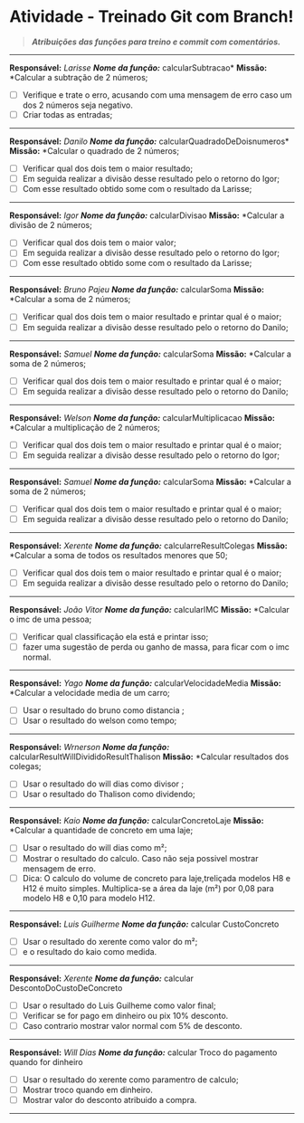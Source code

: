 # Atividade - Treinado Git com Branch!

> ***Atribuições das funções para treino e commit com comentários.***
--------------------------------------------------------------------------------------------
**Responsável:** *Larisse*
***Nome da função:*** calcularSubtracao*
**Missão:** *Calcular a subtração de 2 números; 
 - [ ] Verifique e trate o erro, acusando com uma  mensagem de erro caso um dos 2  números seja negativo.
 - [ ] Criar todas as entradas;
--------------------------------------------------------------------------------------------
**Responsável:** *Danilo*
***Nome da função:*** calcularQuadradoDeDoisnumeros*
**Missão:** *Calcular o quadrado de 2 números; 
 - [ ] Verificar qual dos dois tem o maior resultado;
 - [ ] Em seguida  realizar a divisão desse resultado pelo o retorno do Igor;
 - [ ] Com esse resultado obtido some com o resultado da Larisse;
--------------------------------------------------------------------------------------------
**Responsável:** *Igor*
***Nome da função:*** calcularDivisao
**Missão:** *Calcular a divisão de 2 números; 
 - [ ] Verificar qual dos dois tem o maior valor;
 - [ ] Em seguida  realizar a divisão desse resultado pelo o retorno do Igor;
 - [ ] Com esse resultado obtido some com o resultado da Larisse;
--------------------------------------------------------------------------------------------
**Responsável:** *Bruno Pajeu*
***Nome da função:*** calcularSoma
**Missão:** *Calcular a soma  de 2 números; 
 - [ ] Verificar qual dos dois tem o maior resultado e printar  qual é o maior;
 - [ ] Em seguida  realizar a divisão desse resultado pelo o retorno do Danilo;
--------------------------------------------------------------------------------------------
**Responsável:** *Samuel*
***Nome da função:*** calcularSoma
**Missão:** *Calcular a soma  de 2 números; 
 - [ ] Verificar qual dos dois tem o maior resultado e printar  qual é o maior;
 - [ ] Em seguida  realizar a divisão desse resultado pelo o retorno do Danilo;
--------------------------------------------------------------------------------------------
**Responsável:** *Welson*
***Nome da função:*** calcularMultiplicacao
**Missão:** *Calcular a multiplicação  de 2 números; 
 - [ ] Verificar qual dos dois tem o maior resultado e printar  qual é o maior;
 - [ ] Em seguida  realizar a divisão desse resultado pelo o retorno do Igor;
 --------------------------------------------------------------------------------------------
**Responsável:** *Samuel*
***Nome da função:*** calcularSoma
**Missão:** *Calcular a soma  de 2 números; 
 - [ ] Verificar qual dos dois tem o maior resultado e printar  qual é o maior;
 - [ ] Em seguida  realizar a divisão desse resultado pelo o retorno do Danilo;
 --------------------------------------------------------------------------------------------
**Responsável:** *Xerente*
***Nome da função:*** calcularreResultColegas
**Missão:** *Calcular a soma de todos os resultados menores que 50; 
 - [ ] Verificar qual dos dois tem o maior resultado e printar  qual é o maior;
 - [ ] Em seguida  realizar a divisão desse resultado pelo o retorno do Danilo;
 --------------------------------------------------------------------------------------------
**Responsável:** *João Vitor*
***Nome da função:*** calcularIMC
**Missão:** *Calcular o imc de uma pessoa; 
 - [ ] Verificar qual classificação ela está  e printar isso;
 - [ ] fazer uma sugestão de perda ou ganho de massa, para ficar com o imc normal.
--------------------------------------------------------------------------------------------
**Responsável:** *Yago*
***Nome da função:*** calcularVelocidadeMedia
**Missão:** *Calcular a velocidade media de um carro; 
 - [ ] Usar o resultado do bruno como  distancia ;
 - [ ] Usar o resultado do welson como tempo;
--------------------------------------------------------------------------------------------
**Responsável:** *Wrnerson*
***Nome da função:*** calcularResultWillDivididoResultThalison
**Missão:** *Calcular  resultados dos colegas; 
 - [ ] Usar o resultado do will dias  como  divisor  ;
 - [ ] Usar o resultado do Thalison como dividendo;
--------------------------------------------------------------------------------------------
**Responsável:** *Kaio*
***Nome da função:*** calcularConcretoLaje
**Missão:** *Calcular  a quantidade de concreto em uma laje; 
 - [ ] Usar o resultado do will dias  como  m²;
 - [ ] Mostrar o resultado do calculo. Caso não seja possivel mostrar mensagem de erro.
 - [ ] Dica: O calculo do volume de concreto para laje,treliçada modelos H8 e H12 é muito simples. Multiplica-se a área da laje (m²) por 0,08    		  para modelo H8 e 0,10 para modelo H12.
--------------------------------------------------------------------------------------------
**Responsável:** *Luis Guilherme*
***Nome da função:*** calcular CustoConcreto
 - [ ] Usar o resultado do xerente como  valor do m²;
 - [ ] e o resultado do kaio como medida. 
--------------------------------------------------------------------------------------------
**Responsável:** *Xerente*
***Nome da função:*** calcular DescontoDoCustoDeConcreto
 - [ ] Usar o resultado do Luis Guilheme como  valor final;
 - [ ] Verificar se for pago em dinheiro ou pix 10% desconto.
 - [ ] Caso contrario mostrar valor normal com 5% de desconto. 
--------------------------------------------------------------------------------------------
**Responsável:** *Will Dias*
***Nome da função:*** calcular Troco do pagamento quando for dinheiro 
 - [ ] Usar o resultado do xerente como  paramentro de calculo;
 - [ ] Mostrar troco quando em dinheiro.
 - [ ] Mostrar valor do desconto atribuido a compra.
 --------------------------------------------------------------------------------------------

